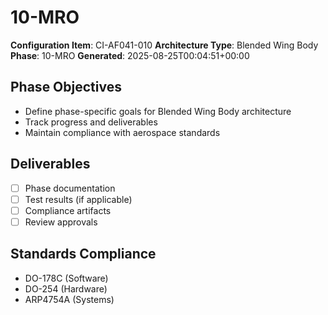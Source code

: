 # 10-MRO

**Configuration Item**: CI-AF041-010
**Architecture Type**: Blended Wing Body
**Phase**: 10-MRO
**Generated**: 2025-08-25T00:04:51+00:00

## Phase Objectives
- Define phase-specific goals for Blended Wing Body architecture
- Track progress and deliverables
- Maintain compliance with aerospace standards

## Deliverables
- [ ] Phase documentation
- [ ] Test results (if applicable)
- [ ] Compliance artifacts
- [ ] Review approvals

## Standards Compliance
- DO-178C (Software)
- DO-254 (Hardware)
- ARP4754A (Systems)
